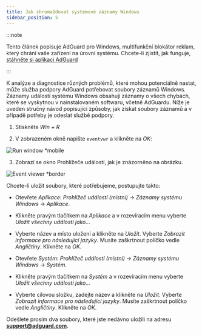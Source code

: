 ```yaml
---
title: Jak shromažďovat systémové záznamy Windows
sidebar_position: 5
---
```


:::note

Tento článek popisuje AdGuard pro Windows, multifunkční blokátor reklam, který chrání vaše zařízení na úrovni systému. Chcete-li zjistit, jak funguje, [stáhněte si aplikaci AdGuard](https://adguard.com/download.html?auto=true)

:::

K analýze a diagnostice různých problémů, které mohou potenciálně nastat, může služba podpory AdGuard potřebovat soubory záznamů Windows. Záznamy událostí systému Windows obsahují záznamy o všech chybách, které se vyskytnou v nainstalovaném softwaru, včetně AdGuardu. Níže je uveden stručný návod popisující způsoby, jak získat soubory záznamů a v případě potřeby je odeslat službě podpory.

1. Stiskněte *Win + R*

2. V zobrazeném okně napište `eventvwr` a klikněte na *OK*:

![Run window *mobile](https://cdn.adtidy.org/public/Adguard/kb/newscreenshots/En/eng_event_logs_1.png)

3. Zobrazí se okno Prohlížeče událostí, jak je znázorněno na obrázku.

![Event viewer *border](https://cdn.adtidy.org/public/Adguard/kb/newscreenshots/En/eng_event_logs_2.png)

Chcete-li uložit soubory, které potřebujeme, postupujte takto:

- Otevřete *Aplikace*: *Prohlížeč událostí (místní)* → *Záznamy systému Windows* → *Aplikace*.

- Klikněte pravým tlačítkem na *Aplikace* a v rozevíracím menu vyberte *Uložit všechny události jako...*

- Vyberte název a místo uložení a klikněte na *Uložit*. Vyberte *Zobrazit informace pro následující jazyky*. Musíte zaškrtnout políčko vedle *Angličtiny*. Klikněte na *OK*.

- Otevřete *Systém*: *Prohlížeč událostí (místní)* → *Záznamy systému Windows* → *Systém*.

- Klikněte pravým tlačítkem na *Systém* a v rozevíracím menu vyberte *Uložit všechny události jako...*

- Vyberte cílovou složku, zadejte název a klikněte na *Uložit*. Vyberte *Zobrazit informace pro následující jazyky*. Musíte zaškrtnout políčko vedle *Angličtiny*. Klikněte na *OK*.

Odešlete prosím dva soubory, které jste nedávno uložili na adresu **support@adguard.com**.
